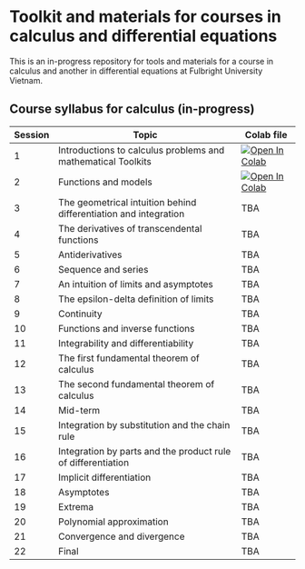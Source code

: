 # Toolkit and materials for courses in calculus and differential equations

This is an in-progress repository for tools and materials for a course in calculus and another in differential equations at Fulbright University Vietnam.

## Course syllabus for calculus (in-progress)

| Session | Topic | Colab file |
|---| --- | --- |
| 1 | Introductions to calculus problems and mathematical Toolkits | [![Open In Colab](https://colab.research.google.com/assets/colab-badge.svg)](https://colab.research.google.com/drive/16C0b4dsViJMuRzYowiUG7Q6z5-YvYOzf?usp=sharing) |
| 2 | Functions and models | [![Open In Colab](https://colab.research.google.com/assets/colab-badge.svg)](https://colab.research.google.com/drive/1H41Q7ZILCkSQuJws70eW3vGJWnxwfgJ7?usp=sharing) |
| 3 | The geometrical intuition behind differentiation and integration | TBA |
| 4 | The derivatives of transcendental functions | TBA |
| 5 | Antiderivatives | TBA |
| 6 | Sequence and series | TBA |
| 7 | An intuition of limits and asymptotes | TBA |
| 8 | The epsilon-delta definition of limits | TBA |
| 9 | Continuity | TBA | TBA | TBA |
| 10 | Functions and inverse functions | TBA |
| 11 | Integrability and differentiability | TBA |
| 12 | The first fundamental theorem of calculus | TBA |
| 13 | The second fundamental theorem of calculus | TBA |
| 14 | Mid-term | TBA | TBA | TBA |
| 15 | Integration by substitution and the chain rule | TBA |
| 16 | Integration by parts and the product rule of differentiation | TBA |
| 17 | Implicit differentiation | TBA |
| 18 | Asymptotes | TBA |
| 19 | Extrema | TBA|
| 20 | Polynomial approximation | TBA |
| 21 | Convergence and divergence | TBA |
| 22 | Final | TBA |
